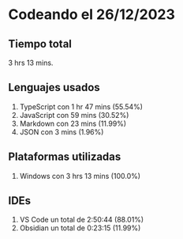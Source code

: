 # Codeando el 26/12/2023

## Tiempo total
3 hrs 13 mins.

## Lenguajes usados
1. TypeScript con 1 hr 47 mins (55.54%)
1. JavaScript con 59 mins (30.52%)
1. Markdown con 23 mins (11.99%)
1. JSON con 3 mins (1.96%)

## Plataformas utilizadas
1. Windows con 3 hrs 13 mins (100.0%)

## IDEs
1. VS Code un total de 2:50:44 (88.01%)
1. Obsidian un total de 0:23:15 (11.99%)
